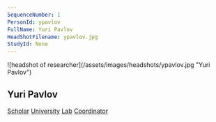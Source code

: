 ```yaml
---
SequenceNumber: 1
PersonId: ypavlov
FullName: Yuri Pavlov
HeadShotFilename: ypavlov.jpg
StudyId: None
---
```

<a name="ypavlov">
![headshot of researcher](/assets/images/headshots/ypavlov.jpg "Yuri Pavlov")

## Yuri Pavlov





[Scholar](https://scholar.google.com/citations?hl=en&user=nSM_MxUAAAAJ) [University](https://www.medizin.uni-tuebingen.de/de/das-klinikum/mitarbeiter/profil/2191) [Lab](https://yurigpavlov.com/) [Coordinator]("coordinator") 
